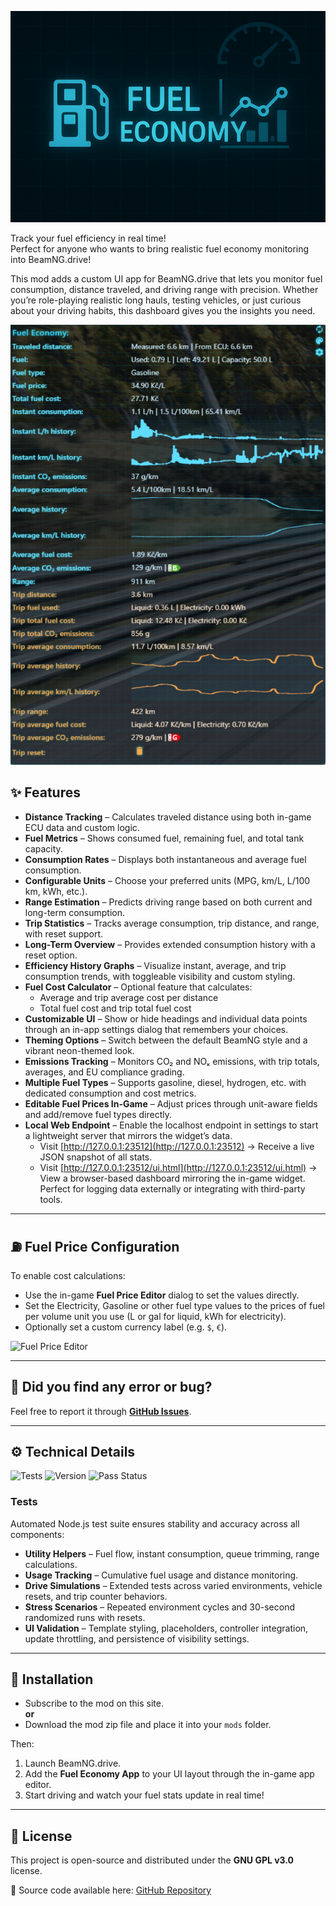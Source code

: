 ![Fuel Economy App](https://raw.githubusercontent.com/KRtkovo-eu-AI/BeamNG_Fuel_Economy_mod/refs/heads/main/okFuelEconomy/ui/modules/apps/okFuelEconomy/app.png)

Track your fuel efficiency in real time!  
Perfect for anyone who wants to bring realistic fuel economy monitoring into BeamNG.drive!

This mod adds a custom UI app for BeamNG.drive that lets you monitor fuel consumption, distance traveled, and driving range with precision. Whether you’re role-playing realistic long hauls, testing vehicles, or just curious about your driving habits, this dashboard gives you the insights you need.

![Preview](https://raw.githubusercontent.com/KRtkovo-eu-AI/BeamNG_Fuel_Economy_mod/refs/heads/main/img/preview.png)

## ✨ Features

- **Distance Tracking** – Calculates traveled distance using both in-game ECU data and custom logic.  
- **Fuel Metrics** – Shows consumed fuel, remaining fuel, and total tank capacity.  
- **Consumption Rates** – Displays both instantaneous and average fuel consumption.  
- **Configurable Units** – Choose your preferred units (MPG, km/L, L/100 km, kWh, etc.).  
- **Range Estimation** – Predicts driving range based on both current and long-term consumption.  
- **Trip Statistics** – Tracks average consumption, trip distance, and range, with reset support.  
- **Long-Term Overview** – Provides extended consumption history with a reset option.  
- **Efficiency History Graphs** – Visualize instant, average, and trip consumption trends, with toggleable visibility and custom styling.  
- **Fuel Cost Calculator** – Optional feature that calculates:  
  - Average and trip average cost per distance  
  - Total fuel cost and trip total fuel cost  
- **Customizable UI** – Show or hide headings and individual data points through an in-app settings dialog that remembers your choices.  
- **Theming Options** – Switch between the default BeamNG style and a vibrant neon-themed look.  
- **Emissions Tracking** – Monitors CO₂ and NOₓ emissions, with trip totals, averages, and EU compliance grading.  
- **Multiple Fuel Types** – Supports gasoline, diesel, hydrogen, etc. with dedicated consumption and cost metrics.  
- **Editable Fuel Prices In-Game** – Adjust prices through unit-aware fields and add/remove fuel types directly.  
- **Local Web Endpoint** – Enable the localhost endpoint in settings to start a lightweight server that mirrors the widget’s data.  
  - Visit [http://127.0.0.1:23512](http://127.0.0.1:23512) → Receive a live JSON snapshot of all stats.  
  - Visit [http://127.0.0.1:23512/ui.html](http://127.0.0.1:23512/ui.html) → View a browser-based dashboard mirroring the in-game widget.  
  Perfect for logging data externally or integrating with third-party tools.  

---

## ⛽ Fuel Price Configuration

To enable cost calculations:

- Use the in-game **Fuel Price Editor** dialog to set the values directly.  
- Set the Electricity, Gasoline or other fuel type values to the prices of fuel per volume unit you use (L or gal for liquid, kWh for electricity).  
- Optionally set a custom currency label (e.g. `$`, `€`).  

![Fuel Price Editor](https://www.beamng.com/attachments/1254682/)

---

## 🐞 Did you find any error or bug?

Feel free to report it through **[GitHub Issues](https://github.com/KRtkovo-eu-AI/BeamNG_Fuel_Economy_mod/issues)**.

---

## ⚙️ Technical Details

![Tests](https://github.com/KRtkovo-eu-AI/BeamNG_Fuel_Economy_mod/actions/workflows/node.js.yml/badge.svg) ![Version](https://img.shields.io/github/v/tag/KRtkovo-eu-AI/BeamNG_Fuel_Economy_mod?sort=semver&label=released) ![Pass Status](https://camo.githubusercontent.com/0ba47a86c4eb3ee5b7f754687e417c0cc0330edd11ed62b60d38746609ad5e35/68747470733a2f2f696d672e736869656c64732e696f2f62616467652f74657374732d3338382532307061737365642d73756363657373)

### Tests

Automated Node.js test suite ensures stability and accuracy across all components:

- **Utility Helpers** – Fuel flow, instant consumption, queue trimming, range calculations.  
- **Usage Tracking** – Cumulative fuel usage and distance monitoring.  
- **Drive Simulations** – Extended tests across varied environments, vehicle resets, and trip counter behaviors.  
- **Stress Scenarios** – Repeated environment cycles and 30-second randomized runs with resets.  
- **UI Validation** – Template styling, placeholders, controller integration, update throttling, and persistence of visibility settings.  

---

## 📂 Installation

- Subscribe to the mod on this site.  
**or**  
- Download the mod zip file and place it into your `mods` folder.  

Then:  
1. Launch BeamNG.drive.  
2. Add the **Fuel Economy App** to your UI layout through the in-game app editor.  
3. Start driving and watch your fuel stats update in real time!  

---

## 📜 License

This project is open-source and distributed under the **GNU GPL v3.0** license.  

🔗 Source code available here: [GitHub Repository](https://github.com/KRtkovo-eu-AI/BeamNG_Fuel_Economy_mod)  
